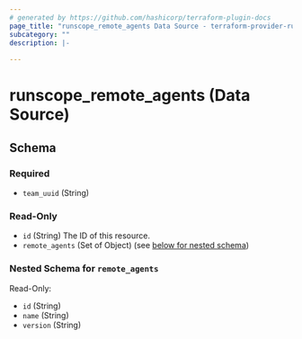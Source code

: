 ```yaml
---
# generated by https://github.com/hashicorp/terraform-plugin-docs
page_title: "runscope_remote_agents Data Source - terraform-provider-runscope"
subcategory: ""
description: |-
  
---
```


# runscope_remote_agents (Data Source)





<!-- schema generated by tfplugindocs -->
## Schema

### Required

- `team_uuid` (String)

### Read-Only

- `id` (String) The ID of this resource.
- `remote_agents` (Set of Object) (see [below for nested schema](#nestedatt--remote_agents))

<a id="nestedatt--remote_agents"></a>
### Nested Schema for `remote_agents`

Read-Only:

- `id` (String)
- `name` (String)
- `version` (String)


